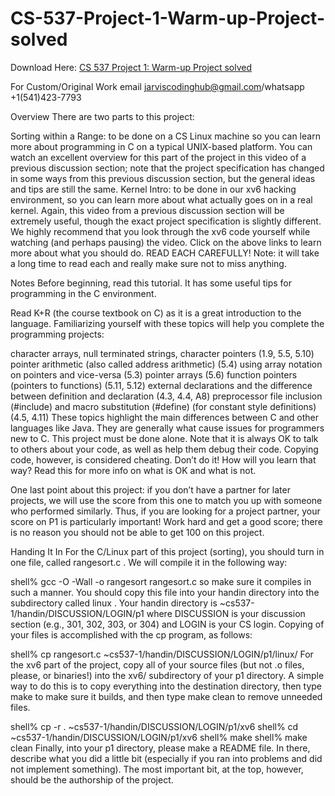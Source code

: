 # CS-537-Project-1-Warm-up-Project-solved

Download Here: [CS 537 Project 1: Warm-up Project solved](https://jarviscodinghub.com/assignment/project-1-warm-up-project-solution/)

For Custom/Original Work email jarviscodinghub@gmail.com/whatsapp +1(541)423-7793

Overview
There are two parts to this project:

Sorting within a Range: to be done on a CS Linux machine so you can learn more about programming in C on a typical UNIX-based platform. You can watch an excellent overview for this part of the project in this video of a previous discussion section; note that the project specification has changed in some ways from this previous discussion section, but the general ideas and tips are still the same.
Kernel Intro: to be done in our xv6 hacking environment, so you can learn more about what actually goes on in a real kernel. Again, this video from a previous discussion section will be extremely useful, though the exact project specification is slightly different. We highly recommend that you look through the xv6 code yourself while watching (and perhaps pausing) the video.
Click on the above links to learn more about what you should do. READ EACH CAREFULLY! Note: it will take a long time to read each and really make sure not to miss anything.

Notes
Before beginning, read this tutorial. It has some useful tips for programming in the C environment.

Read K+R (the course textbook on C) as it is a great introduction to the language. Familiarizing yourself with these topics will help you complete the programming projects:

character arrays, null terminated strings, character pointers (1.9, 5.5, 5.10)
pointer arithmetic (also called address arithmetic) (5.4)
using array notation on pointers and vice-versa (5.3)
pointer arrays (5.6)
function pointers (pointers to functions) (5.11, 5.12)
external declarations and the difference between definition and declaration (4.3, 4.4, A8)
preprocessor file inclusion (#include) and macro substitution (#define) (for constant style definitions) (4.5, 4.11)
These topics highlight the main differences between C and other languages like Java. They are generally what cause issues for programmers new to C.
This project must be done alone. Note that it is always OK to talk to others about your code, as well as help them debug their code. Copying code, however, is considered cheating. Don’t do it! How will you learn that way? Read this for more info on what is OK and what is not.

One last point about this project: if you don’t have a partner for later projects, we will use the score from this one to match you up with someone who performed similarly. Thus, if you are looking for a project partner, your score on P1 is particularly important! Work hard and get a good score; there is no reason you should not be able to get 100 on this project.

Handing It In
For the C/Linux part of this project (sorting), you should turn in one file, called rangesort.c . We will compile it in the following way:

shell% gcc -O -Wall -o rangesort rangesort.c
so make sure it compiles in such a manner. You should copy this file into your handin directory into the subdirectory called linux .
Your handin directory is ~cs537-1/handin/DISCUSSION/LOGIN/p1 where DISCUSSION is your discussion section (e.g., 301, 302, 303, or 304) and LOGIN is your CS login. Copying of your files is accomplished with the cp program, as follows:

shell% cp rangesort.c
~cs537-1/handin/DISCUSSION/LOGIN/p1/linux/
For the xv6 part of the project, copy all of your source files (but not .o files, please, or binaries!) into the xv6/ subdirectory of your p1 directory. A simple way to do this is to copy everything into the destination directory, then type make to make sure it builds, and then type make clean to remove unneeded files.

shell% cp -r . ~cs537-1/handin/DISCUSSION/LOGIN/p1/xv6
shell% cd ~cs537-1/handin/DISCUSSION/LOGIN/p1/xv6
shell% make
shell% make clean
Finally, into your p1 directory, please make a README file. In there, describe what you did a little bit (especially if you ran into problems and did not implement something). The most important bit, at the top, however, should be the authorship of the project.
